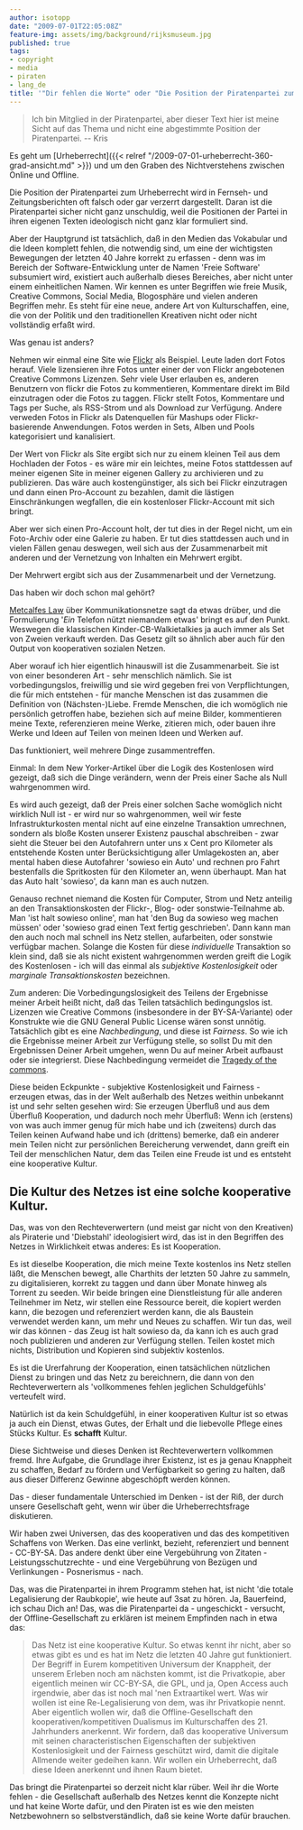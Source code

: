 ```yaml
---
author: isotopp
date: "2009-07-01T22:05:08Z"
feature-img: assets/img/background/rijksmuseum.jpg
published: true
tags:
- copyright
- media
- piraten
- lang_de
title: '"Dir fehlen die Worte" oder "Die Position der Piratenpartei zum Urheberrecht in einer Flatrategesellschaft"'
---
```

> Ich bin Mitglied in der Piratenpartei, aber dieser Text hier ist meine
> Sicht auf das Thema und nicht eine abgestimmte Position der Piratenpartei.
> -- Kris

Es geht um
[Urheberrecht]({{< relref "/2009-07-01-urheberrecht-360-grad-ansicht.md" >}})
und um den Graben des Nichtverstehens zwischen Online und Offline.

Die Position der Piratenpartei zum Urheberrecht wird in Fernseh- und
Zeitungsberichten oft falsch oder gar verzerrt dargestellt. Daran ist die
Piratenpartei sicher nicht ganz unschuldig, weil die Positionen der Partei
in ihren eigenen Texten ideologisch nicht ganz klar formuliert sind.

Aber der Hauptgrund ist tatsächlich, daß in den Medien das Vokabular und die
Ideen komplett fehlen, die notwendig sind, um eine der wichtigsten
Bewegungen der letzten 40 Jahre korrekt zu erfassen - denn was im Bereich
der Software-Entwicklung unter de Namen 'Freie Software' subsumiert wird,
existiert auch außerhalb dieses Bereiches, aber nicht unter einem
einheitlichen Namen. Wir kennen es unter Begriffen wie freie Musik, Creative
Commons, Social Media, Blogosphäre und vielen anderen Begriffen mehr. Es
steht für eine neue, andere Art von Kulturschaffen, eine, die von der
Politik und den traditionellen Kreativen nicht oder nicht vollständig erfaßt
wird.

Was genau ist anders?

Nehmen wir einmal eine Site wie [Flickr](http://flickr.com) als Beispiel.
Leute laden dort Fotos herauf. Viele lizensieren ihre Fotos unter einer der
von Flickr angebotenen Creative Commons Lizenzen. Sehr viele User erlauben
es, anderen Benutzern von flickr die Fotos zu kommentieren, Kommentare
direkt im Bild einzutragen oder die Fotos zu taggen. Flickr stellt Fotos,
Kommentare und Tags per Suche, als RSS-Strom und als Download zur Verfügung.
Andere verweden Fotos in Flickr als Datenquellen für Mashups oder
Flickr-basierende Anwendungen. Fotos werden in Sets, Alben und Pools
kategorisiert und kanalisiert.

Der Wert von Flickr als Site ergibt sich nur zu einem kleinen Teil aus dem
Hochladen der Fotos - es wäre mir ein leichtes, meine Fotos stattdessen auf
meiner eigenen Site in meiner eigenen Gallery zu archivieren und zu
publizieren. Das wäre auch kostengünstiger, als sich bei Flickr einzutragen
und dann einen Pro-Account zu bezahlen, damit die lästigen Einschränkungen
wegfallen, die ein kostenloser Flickr-Account mit sich bringt.

Aber wer sich einen Pro-Account holt, der tut dies in der Regel nicht, um
ein Foto-Archiv oder eine Galerie zu haben. Er tut dies stattdessen auch und
in vielen Fällen genau deswegen, weil sich aus der Zusammenarbeit mit
anderen und der Vernetzung von Inhalten ein Mehrwert ergibt.

Der Mehrwert ergibt sich aus der Zusammenarbeit und der Vernetzung.

Das haben wir doch schon mal gehört?


[Metcalfes Law](http://en.wikipedia.org/wiki/Metcalfes_Law) über
Kommunikationsnetze sagt da etwas drüber, und die Formulierung '_Ein_
Telefon nützt niemandem etwas' bringt es auf den Punkt. Weswegen die
klassischen Kinder-CB-Walkietalkies ja auch immer als Set von Zweien
verkauft werden. Das Gesetz gilt so ähnlich aber auch für den Output von
kooperativen sozialen Netzen.

Aber worauf ich hier eigentlich hinauswill ist die Zusammenarbeit. Sie ist
von einer besonderen Art - sehr menschlich nämlich. Sie ist
vorbedingungslos, freiwillig und sie wird gegeben frei von Verpflichtungen,
die für mich entstehen - für manche Menschen ist das zusammen die Definition
von (Nächsten-)Liebe. Fremde Menschen, die ich womöglich nie persönlich
getroffen habe, beziehen sich auf meine Bilder, kommentieren meine Texte,
referenzieren meine Werke, zitieren mich, oder bauen ihre Werke und Ideen
auf Teilen von meinen Ideen und Werken auf.

Das funktioniert, weil mehrere Dinge zusammentreffen.

Einmal: In dem New Yorker-Artikel über die Logik des Kostenlosen wird
gezeigt, daß sich die Dinge verändern, wenn der Preis einer Sache als Null
wahrgenommen wird.

Es wird auch gezeigt, daß der Preis einer solchen Sache womöglich nicht
wirklich Null ist - er wird nur so wahrgenommen, weil wir feste
Infrastrukturkosten mental nicht auf eine einzelne Transaktion umrechnen,
sondern als bloße Kosten unserer Existenz pauschal abschreiben - zwar sieht
die Steuer bei den Autofahrern unter uns x Cent pro Kilometer als
entstehende Kosten unter Berücksichtigung aller Umlagekosten an, aber mental
haben diese Autofahrer 'sowieso ein Auto' und rechnen pro Fahrt bestenfalls
die Spritkosten für den Kilometer an, wenn überhaupt. Man hat das Auto halt
'sowieso', da kann man es auch nutzen.

Genauso rechnet niemand die Kosten für Computer, Strom und Netz anteilig an
den Transaktionskosten der Flickr-, Blog- oder sonstwie-Teilnahme ab. Man
'ist halt sowieso online', man hat 'den Bug da sowieso weg machen müssen'
oder 'sowieso grad einen Text fertig geschrieben'. Dann kann man den auch
noch mal schnell ins Netz stellen, aufarbeiten, oder sonstwie verfügbar
machen. Solange die Kosten für diese _individuelle_ Transaktion so klein
sind, daß sie als nicht existent wahrgenommen werden greift die Logik des
Kostenlosen - ich will das einmal als _subjektive Kostenlosigkeit_ oder
_marginale Transaktionskosten_ bezeichnen.

Zum anderen: Die Vorbedingungslosigkeit des Teilens der Ergebnisse meiner
Arbeit heißt nicht, daß das Teilen tatsächlich bedingungslos ist. Lizenzen
wie Creative Commons (insbesondere in der BY-SA-Variante) oder Konstrukte
wie die GNU General Public License wären sonst unnötig. Tatsächlich gibt es
eine _Nachbedingung_, und diese ist _Fairness_. So wie ich die Ergebnisse
meiner Arbeit zur Verfügung stelle, so sollst Du mit den Ergebnissen Deiner
Arbeit umgehen, wenn Du auf meiner Arbeit aufbaust oder sie integrierst.
Diese Nachbedingung vermeidet die 
[Tragedy of the commons](http://en.wikipedia.org/wiki/Tragedy_of_the_commons).

Diese beiden Eckpunkte - subjektive Kostenlosigkeit und Fairness - erzeugen
etwas, das in der Welt außerhalb des Netzes weithin unbekannt ist und sehr
selten gesehen wird: Sie erzeugen Überfluß und aus dem Überfluß Kooperation,
und dadurch noch mehr Überfluß: Wenn ich (erstens) von was auch immer genug
für mich habe und ich (zweitens) durch das Teilen keinen Aufwand habe und
ich (drittens) bemerke, daß ein anderer mein Teilen nicht zur persönlichen
Bereicherung verwendet, dann greift ein Teil der menschlichen Natur, dem das
Teilen eine Freude ist und es entsteht eine kooperative Kultur.

## Die Kultur des Netzes ist eine solche kooperative Kultur.

Das, was von den Rechteverwertern (und meist gar nicht von den Kreativen)
als Piraterie und 'Diebstahl' ideologisiert wird, das ist in den Begriffen
des Netzes in Wirklichkeit etwas anderes: Es ist Kooperation.

Es ist dieselbe Kooperation, die mich meine Texte kostenlos ins Netz stellen
läßt, die Menschen bewegt, alle Charthits der letzten 50 Jahre zu sammeln,
zu digitalisieren, korrekt zu taggen und dann über Monate hinweg als Torrent
zu seeden. Wir beide bringen eine Dienstleistung für alle anderen Teilnehmer
im Netz, wir stellen eine Ressource bereit, die kopiert werden kann, die
bezogen und referenziert werden kann, die als Baustein verwendet werden
kann, um mehr und Neues zu schaffen. Wir tun das, weil wir das können - das
Zeug ist halt sowieso da, da kann ich es auch grad noch publizieren und
anderen zur Verfügung stellen. Teilen kostet mich nichts, Distribution und
Kopieren sind subjektiv kostenlos.

Es ist die Urerfahrung der Kooperation, einen tatsächlichen nützlichen
Dienst zu bringen und das Netz zu bereichnern, die dann von den
Rechteverwertern als 'vollkommenes fehlen jeglichen Schuldgefühls'
verteufelt wird.

Natürlich ist da kein Schuldgefühl, in einer kooperativen Kultur ist so
etwas ja auch ein Dienst, etwas Gutes, der Erhalt und die liebevolle Pflege
eines Stücks Kultur. Es **schafft** Kultur.

Diese Sichtweise und dieses Denken ist Rechteverwertern vollkommen fremd.
Ihre Aufgabe, die Grundlage ihrer Existenz, ist es ja genau Knappheit zu
schaffen, Bedarf zu fördern und Verfügbarkeit so gering zu halten, daß aus
dieser Differenz Gewinne abgeschöpft werden können.

Das - dieser fundamentale Unterschied im Denken - ist der Riß, der durch
unsere Gesellschaft geht, wenn wir über die Urheberrechtsfrage diskutieren.

Wir haben zwei Universen, das des kooperativen und das des kompetitiven
Schaffens von Werken. Das eine verlinkt, bezieht, referenziert und bennent -
CC-BY-SA. Das andere denkt über eine Vergebührung von Zitaten -
Leistungsschutzrechte - und eine Vergebührung von Bezügen und Verlinkungen -
Posnerismus - nach.

Das, was die Piratenpartei in ihrem Programm stehen hat, ist nicht 'die
totale Legalisierung der Raubkopie', wie heute auf 3sat zu hören. Ja,
Bauerfeind, ich schau Dich an! Das, was die Piratenpartei da - ungeschickt -
versucht, der Offline-Gesellschaft zu erklären ist meinem Empfinden nach in
etwa das:

> Das Netz ist eine kooperative Kultur. So etwas kennt ihr nicht, aber so
> etwas gibt es und es hat im Netz die letzten 40 Jahre gut funktioniert.
> Der Begriff in Eurem kompetitiven Universum der Knappheit, der unserem
> Erleben noch am nächsten kommt, ist die Privatkopie, aber eigentlich
> meinen wir CC-BY-SA, die GPL, und ja, Open Access auch irgendwie, aber das
> ist noch mal 'nen Extraartikel wert. Was wir wollen ist eine
> Re-Legalisierung von dem, was ihr Privatkopie nennt. Aber eigentlich
> wollen wir, daß die Offline-Gesellschaft den kooperativen/kompetitiven
> Dualismus im Kulturschaffen des 21. Jahrhunders anerkennt. Wir fordern,
> daß das kooperative Universum mit seinen characteristischen Eigenschaften
> der subjektiven Kostenlosigkeit und der Fairness geschützt wird, damit die
> digitale Allmende weiter gedeihen kann. Wir wollen ein Urheberrecht, daß
> diese Ideen anerkennt und ihnen Raum bietet.

 Das bringt die Piratenpartei so derzeit nicht klar rüber. Weil ihr die
Worte fehlen - die Gesellschaft außerhalb des Netzes kennt die Konzepte
nicht und hat keine Worte dafür, und den Piraten ist es wie den meisten
Netzbewohnern so selbstverständlich, daß sie keine Worte dafür brauchen.
